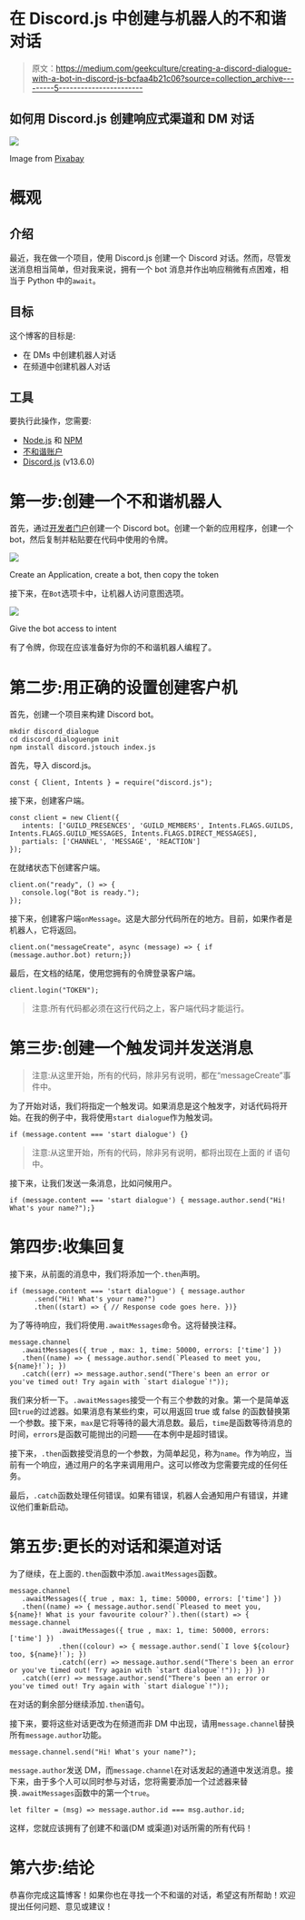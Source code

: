 # 在 Discord.js 中创建与机器人的不和谐对话

> 原文：<https://medium.com/geekculture/creating-a-discord-dialogue-with-a-bot-in-discord-js-bcfaa4b21c06?source=collection_archive---------5----------------------->

## 如何用 Discord.js 创建响应式渠道和 DM 对话

![](img/90b08e15c63434aadf353e7ba92247b4.png)

Image from [Pixabay](https://pixabay.com/photos/feedback-report-back-business-people-3653368/)

# 概观

## 介绍

最近，我在做一个项目，使用 Discord.js 创建一个 Discord 对话。然而，尽管发送消息相当简单，但对我来说，拥有一个 bot 消息并作出响应稍微有点困难，相当于 Python 中的`await`。

## 目标

这个博客的目标是:

*   在 DMs 中创建机器人对话
*   在频道中创建机器人对话

## 工具

要执行此操作，您需要:

*   [Node.js](https://nodejs.org/en/) 和 [NPM](https://www.npmjs.com/)
*   [不和谐账户](https://discord.com/)
*   [Discord.js](https://discord.js.org/) (v13.6.0)

# 第一步:创建一个不和谐机器人

首先，通过[开发者门户](https://discord.com/developers/applications)创建一个 Discord bot。创建一个新的应用程序，创建一个 bot，然后复制并粘贴要在代码中使用的令牌。

![](img/b4c8df6aee5b46caad2ef0544a572045.png)

Create an Application, create a bot, then copy the token

接下来，在`Bot`选项卡中，让机器人访问意图选项。

![](img/f880de1dda67237bdbcffce5cc760b0d.png)

Give the bot access to intent

有了令牌，你现在应该准备好为你的不和谐机器人编程了。

# 第二步:用正确的设置创建客户机

首先，创建一个项目来构建 Discord bot。

```
mkdir discord_dialogue
cd discord_dialoguenpm init
npm install discord.jstouch index.js
```

首先，导入 discord.js。

```
const { Client, Intents } = require("discord.js");
```

接下来，创建客户端。

```
const client = new Client({
   intents: ['GUILD_PRESENCES', 'GUILD_MEMBERS', Intents.FLAGS.GUILDS, Intents.FLAGS.GUILD_MESSAGES, Intents.FLAGS.DIRECT_MESSAGES],
   partials: ['CHANNEL', 'MESSAGE', 'REACTION']
});
```

在就绪状态下创建客户端。

```
client.on("ready", () => {
   console.log("Bot is ready.");
});
```

接下来，创建客户端`onMessage`。这是大部分代码所在的地方。目前，如果作者是机器人，它将返回。

```
client.on("messageCreate", async (message) => { if (message.author.bot) return;})
```

最后，在文档的结尾，使用您拥有的令牌登录客户端。

```
client.login("TOKEN");
```

> 注意:所有代码都必须在这行代码之上，客户端代码才能运行。

# 第三步:创建一个触发词并发送消息

> 注意:从这里开始，所有的代码，除非另有说明，都在“messageCreate”事件中。

为了开始对话，我们将指定一个触发词。如果消息是这个触发字，对话代码将开始。在我的例子中，我将使用`start dialogue`作为触发词。

```
if (message.content === 'start dialogue') {}
```

> 注意:从这里开始，所有的代码，除非另有说明，都将出现在上面的 if 语句中。

接下来，让我们发送一条消息，比如问候用户。

```
if (message.content === 'start dialogue') { message.author.send("Hi! What's your name?");}
```

# 第四步:收集回复

接下来，从前面的消息中，我们将添加一个`.then`声明。

```
if (message.content === 'start dialogue') { message.author
      .send("Hi! What's your name?")
      .then((start) => { // Response code goes here. })}
```

为了等待响应，我们将使用`.awaitMessages`命令。这将替换注释。

```
message.channel
   .awaitMessages({ true , max: 1, time: 50000, errors: ['time'] })
   .then((name) => { message.author.send(`Pleased to meet you, ${name}!`); })
   .catch((err) => message.author.send("There's been an error or you've timed out! Try again with `start dialogue`!"));
```

我们来分析一下。`.awaitMessages`接受一个有三个参数的对象。第一个是简单返回`true`的过滤器。如果消息有某些约束，可以用返回 true 或 false 的函数替换第一个参数。接下来，`max`是它将等待的最大消息数。最后，`time`是函数等待消息的时间，`errors`是函数可能抛出的问题——在本例中是超时错误。

接下来，`.then`函数接受消息的一个参数，为简单起见，称为`name`。作为响应，当前有一个响应，通过用户的名字来调用用户。这可以修改为您需要完成的任何任务。

最后，`.catch`函数处理任何错误。如果有错误，机器人会通知用户有错误，并建议他们重新启动。

# 第五步:更长的对话和渠道对话

为了继续，在上面的`.then`函数中添加`.awaitMessages`函数。

```
message.channel
   .awaitMessages({ true , max: 1, time: 50000, errors: ['time'] })
   .then((name) => { message.author.send(`Pleased to meet you, ${name}! What is your favourite colour?`).then((start) => { message.channel
            .awaitMessages({ true , max: 1, time: 50000, errors: ['time'] })
            .then((colour) => { message.author.send(`I love ${colour} too, ${name}!`); })
            .catch((err) => message.author.send("There's been an error or you've timed out! Try again with `start dialogue`!")); }) })
   .catch((err) => message.author.send("There's been an error or you've timed out! Try again with `start dialogue`!"));
```

在对话的剩余部分继续添加`.then`语句。

接下来，要将这些对话更改为在频道而非 DM 中出现，请用`message.channel`替换所有`message.author`功能。

```
message.channel.send("Hi! What's your name?");
```

`message.author`发送 DM，而`message.channel`在对话发起的通道中发送消息。接下来，由于多个人可以同时参与对话，您将需要添加一个过滤器来替换`.awaitMessages`函数中的第一个`true`。

```
let filter = (msg) => message.author.id === msg.author.id;
```

这样，您就应该拥有了创建不和谐(DM 或渠道)对话所需的所有代码！

# 第六步:结论

恭喜你完成这篇博客！如果你也在寻找一个不和谐的对话，希望这有所帮助！欢迎提出任何问题、意见或建议！